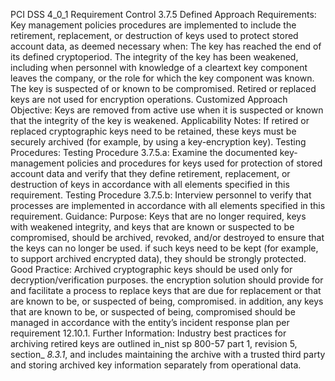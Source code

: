 PCI DSS 4_0_1 Requirement Control 3.7.5 Defined Approach Requirements: Key management policies procedures are implemented to include the retirement, replacement, or destruction of keys used to protect stored account data, as deemed necessary when: The key has reached the end of its defined cryptoperiod. The integrity of the key has been weakened, including when personnel with knowledge of a cleartext key component leaves the company, or the role for which the key component was known. The key is suspected of or known to be compromised. Retired or replaced keys are not used for encryption operations. Customized Approach Objective: Keys are removed from active use when it is suspected or known that the integrity of the key is weakened. Applicability Notes: If retired or replaced cryptographic keys need to be retained, these keys must be securely archived (for example, by using a key-encryption key). Testing Procedures: Testing Procedure 3.7.5.a: Examine the documented key-management policies and procedures for keys used for protection of stored account data and verify that they define retirement, replacement, or destruction of keys in accordance with all elements specified in this requirement. Testing Procedure 3.7.5.b: Interview personnel to verify that processes are implemented in accordance with all elements specified in this requirement. Guidance: Purpose: Keys that are no longer required, keys with weakened integrity, and keys that are known or suspected to be compromised, should be archived, revoked, and/or destroyed to ensure that the keys can no longer be used. if such keys need to be kept (for example, to support archived encrypted data), they should be strongly protected. Good Practice: Archived cryptographic keys should be used only for decryption/verification purposes. the encryption solution should provide for and facilitate a process to replace keys that are due for replacement or that are known to be, or suspected of being, compromised. in addition, any keys that are known to be, or suspected of being, compromised should be managed in accordance with the entity’s incident response plan per requirement 12.10.1. Further Information: Industry best practices for archiving retired keys are outlined in_nist sp 800-57 part 1, revision 5, section_ _8.3.1_, and includes maintaining the archive with a trusted third party and storing archived key information separately from operational data.